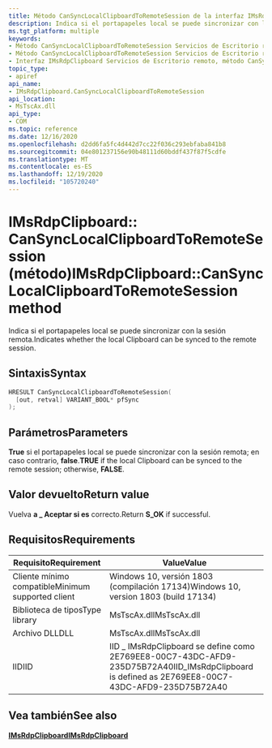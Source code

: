 ```yaml
---
title: Método CanSyncLocalClipboardToRemoteSession de la interfaz IMsRdpClipboard
description: Indica si el portapapeles local se puede sincronizar con la sesión remota.
ms.tgt_platform: multiple
keywords:
- Método CanSyncLocalClipboardToRemoteSession Servicios de Escritorio remoto
- Método CanSyncLocalClipboardToRemoteSession Servicios de Escritorio remoto, interfaz IMsRdpClipboard
- Interfaz IMsRdpClipboard Servicios de Escritorio remoto, método CanSyncLocalClipboardToRemoteSession
topic_type:
- apiref
api_name:
- IMsRdpClipboard.CanSyncLocalClipboardToRemoteSession
api_location:
- MsTscAx.dll
api_type:
- COM
ms.topic: reference
ms.date: 12/16/2020
ms.openlocfilehash: d2dd6fa5fc4d442d7cc22f036c293ebfaba841b8
ms.sourcegitcommit: 04e801237156e90b48111d60bddf437f87f5cdfe
ms.translationtype: MT
ms.contentlocale: es-ES
ms.lasthandoff: 12/19/2020
ms.locfileid: "105720240"
---
```

# <a name="imsrdpclipboardcansynclocalclipboardtoremotesession-method"></a><span data-ttu-id="f3b1a-106">IMsRdpClipboard:: CanSyncLocalClipboardToRemoteSession (método)</span><span class="sxs-lookup"><span data-stu-id="f3b1a-106">IMsRdpClipboard::CanSyncLocalClipboardToRemoteSession method</span></span>

<span data-ttu-id="f3b1a-107">Indica si el portapapeles local se puede sincronizar con la sesión remota.</span><span class="sxs-lookup"><span data-stu-id="f3b1a-107">Indicates whether the local Clipboard can be synced to the remote session.</span></span>

## <a name="syntax"></a><span data-ttu-id="f3b1a-108">Sintaxis</span><span class="sxs-lookup"><span data-stu-id="f3b1a-108">Syntax</span></span>

```C++
HRESULT CanSyncLocalClipboardToRemoteSession(
  [out, retval] VARIANT_BOOL* pfSync
);
```

## <a name="parameters"></a><span data-ttu-id="f3b1a-109">Parámetros</span><span class="sxs-lookup"><span data-stu-id="f3b1a-109">Parameters</span></span>

<span data-ttu-id="f3b1a-110">**True** si el portapapeles local se puede sincronizar con la sesión remota; en caso contrario, **false**.</span><span class="sxs-lookup"><span data-stu-id="f3b1a-110">**TRUE** if the local Clipboard can be synced to the remote session; otherwise, **FALSE**.</span></span>

## <a name="return-value"></a><span data-ttu-id="f3b1a-111">Valor devuelto</span><span class="sxs-lookup"><span data-stu-id="f3b1a-111">Return value</span></span>

<span data-ttu-id="f3b1a-112">Vuelva **a \_ Aceptar si es** correcto.</span><span class="sxs-lookup"><span data-stu-id="f3b1a-112">Return **S\_OK** if successful.</span></span>

## <a name="requirements"></a><span data-ttu-id="f3b1a-113">Requisitos</span><span class="sxs-lookup"><span data-stu-id="f3b1a-113">Requirements</span></span>

| <span data-ttu-id="f3b1a-114">Requisito</span><span class="sxs-lookup"><span data-stu-id="f3b1a-114">Requirement</span></span> | <span data-ttu-id="f3b1a-115">Value</span><span class="sxs-lookup"><span data-stu-id="f3b1a-115">Value</span></span> |
|-------------------------------------|---------------------------------------|
| <span data-ttu-id="f3b1a-116">Cliente mínimo compatible</span><span class="sxs-lookup"><span data-stu-id="f3b1a-116">Minimum supported client</span></span>| <span data-ttu-id="f3b1a-117">Windows 10, versión 1803 (compilación 17134)</span><span class="sxs-lookup"><span data-stu-id="f3b1a-117">Windows 10, version 1803 (build 17134)</span></span>      |
| <span data-ttu-id="f3b1a-118">Biblioteca de tipos</span><span class="sxs-lookup"><span data-stu-id="f3b1a-118">Type library</span></span>            | <span data-ttu-id="f3b1a-119">MsTscAx.dll</span><span class="sxs-lookup"><span data-stu-id="f3b1a-119">MsTscAx.dll</span></span>                        |
| <span data-ttu-id="f3b1a-120">Archivo DLL</span><span class="sxs-lookup"><span data-stu-id="f3b1a-120">DLL</span></span>                  | <span data-ttu-id="f3b1a-121">MsTscAx.dll</span><span class="sxs-lookup"><span data-stu-id="f3b1a-121">MsTscAx.dll</span></span>     |
| <span data-ttu-id="f3b1a-122">IID</span><span class="sxs-lookup"><span data-stu-id="f3b1a-122">IID</span></span>                      | <span data-ttu-id="f3b1a-123">IID \_ IMsRdpClipboard se define como 2E769EE8-00C7-43DC-AFD9-235D75B72A40</span><span class="sxs-lookup"><span data-stu-id="f3b1a-123">IID\_IMsRdpClipboard is defined as 2E769EE8-00C7-43DC-AFD9-235D75B72A40</span></span>          |

## <a name="see-also"></a><span data-ttu-id="f3b1a-124">Vea también</span><span class="sxs-lookup"><span data-stu-id="f3b1a-124">See also</span></span>

<dl> <dt>

[<span data-ttu-id="f3b1a-125">**IMsRdpClipboard**</span><span class="sxs-lookup"><span data-stu-id="f3b1a-125">**IMsRdpClipboard**</span></span>](imsrdpclipboard.md)
</dt> </dl>